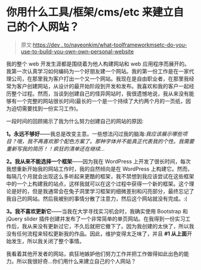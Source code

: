 # 你用什么工具/框架/cms/etc 来建立自己的个人网站？

> 原文:[https://dev . to/nayeonkim/what-toolframeworkmsetc-do-you-use-to-build-you-own-own-personal-website](https://dev.to/nayeonkim/what-toolframeworkcmsetc-do-you-use-to-build-your-own-personal-website)

我的整个 web 开发生涯都是围绕着为他人构建网站和 web 应用程序而展开的。我第一次认真学习如何编码为一个好朋友建一个网站。我的第一份工作是在一家代理公司，在那里我为客户打出一个又一个网站。我现在是自由职业者，在那里我经常为客户创建网站，从设计的最开始阶段到开发和发布。我喜欢和我的客户一起经历整个过程。然而，当谈到创建自己的怪异网站时，我很遗憾地说，我从来没有能够有一个完整的网站很长时间(最长的一个是一个持续了大约两个月的一页纸，因为迫切需要找到一份实习工作)。

一段时间的回顾揭示了我为什么努力创建自己的网站的原因:

**1。永远不够好**——我总是改变主意。一些想法闪过我的脑海:*我应该展示哪些项目？哦，我不再喜欢那个配色方案了。那种字体并不能真正代表我的个性。我需要重新写我的简历！！疯狂的清单还在继续...*

**2。我从来不能选择一个框架**——因为我在 WordPress 上开发了很长时间，每次我想重新开始我的网站工作时，我的自然倾向是在 WordPress 上构建它。然而，每隔几个月就会出现这么多听起来更酷的框架，我不禁想到我应该尝试在这些框架中的一个上构建我的站点，这样我就可以在这个过程中获得一个新的框架。这个理论是好的，但是我通常会在兔子洞里学习框架的细微差别和闪亮部分，最终忘记了我自己的网站。然后我被别的事情分散了注意力，然后这个网站就没有完成。:(

**3。我不喜欢更新它**——当我在大学寻找实习机会时，我确实使用 Bootstrap 和 jQuery slider 插件创建并发布了一个非常简单的单页网站。在我得到一份实习工作后，我从来没有更新过它，不久后就把它撤下了。因为我创建的太快了，所以我没有任何流程来轻松更新我的作品。因此，维护变得太乏味了，并且 **#1 从上面**开始发生，所以我关闭了整个事情。

我看着其他开发者的网站，疯狂地嫉妒他们努力工作并把工作做得如此出色的能力。所以我很好奇...你们用什么来建立自己的个人网站？